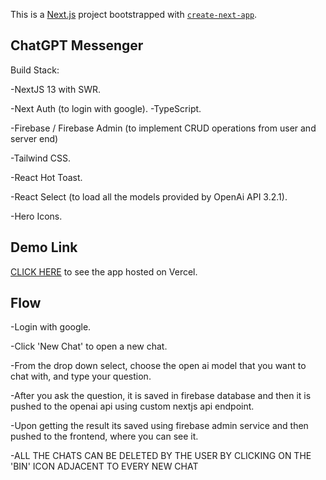 This is a [Next.js](https://nextjs.org/) project bootstrapped with [`create-next-app`](https://github.com/vercel/next.js/tree/canary/packages/create-next-app).

## ChatGPT Messenger

Build Stack:

-NextJS 13 with SWR.

-Next Auth (to login with google).
-TypeScript.

-Firebase / Firebase Admin (to implement CRUD operations from user and server end)

-Tailwind CSS.

-React Hot Toast.

-React Select (to load all the models provided by 
OpenAi API 3.2.1).

-Hero Icons.


## Demo Link

[CLICK HERE](https://chatgpt-messenger-umber.vercel.app) to see the app hosted on Vercel.

## Flow

-Login with google.

-Click 'New Chat' to open a new chat.

-From the drop down select, choose the open ai model that you want to chat with, and type your question.

-After you ask the question, it is saved in firebase database and then it is pushed to the openai api using custom nextjs api endpoint.

-Upon getting the result its saved using firebase admin service and then pushed to the frontend, where you can see it.

-ALL THE CHATS CAN BE DELETED BY THE USER BY CLICKING ON THE 'BIN' ICON ADJACENT TO EVERY NEW CHAT
